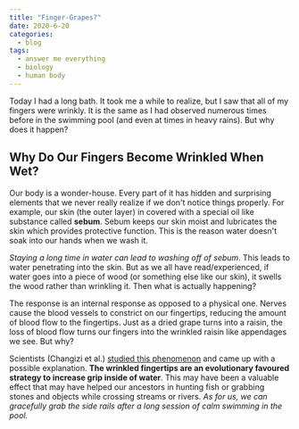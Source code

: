 ```yaml
---
title: "Finger-Grapes?"
date: 2020-6-20
categories:
  - blog
tags:
  - answer me everything
  - biology
  - human body
---
```


Today I had a long bath. It took me a while to realize, but I saw that all of my fingers were wrinkly. It is the same as I had observed numerous times before in the swimming pool (and even at times in heavy rains). But why does it happen?

## Why Do Our Fingers Become Wrinkled When Wet?

Our body is a wonder-house. Every part of it has hidden and surprising elements that we never really realize if we don't notice things properly. For example, our skin (the outer layer) in covered with a special oil like substance called **sebum**. Sebum keeps our skin moist and lubricates the skin which provides protective function. This is the reason water doesn't soak into our hands when we wash it.

*Staying a long time in water can lead to washing off of sebum*. This leads to water penetrating into the skin. But as we all have read/experienced, if water goes into a piece of wood (or something else like our skin), it swells the wood rather than wrinkling it. Then what is actually happening?

The response is an internal response as opposed to a physical one. Nerves cause the blood vessels to constrict on our fingertips, reducing the amount of blood flow to the fingertips. Just as a dried grape turns into a raisin, the loss of blood flow turns our fingers into the wrinkled raisin like appendages we see. But why?

Scientists (Changizi et al.) [studied this phenomenon](https://www.karger.com/Article/FullText/328223) and came up with a possible explanation. **The wrinkled fingertips are an evolutionary favoured strategy to increase grip inside of water**. This may have been a valuable effect that may have helped our ancestors in hunting fish or grabbing stones and objects while crossing streams or rivers. *As for us, we can gracefully grab the side rails after a long session of calm swimming in the pool.*
